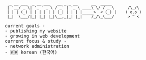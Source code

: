 ```
  _ __ ___  _ __ ___   __ _ _ __      __  _____
 | '__/ _ \| '_ ` _ \ / _` | '_ \ ____\ \/ / _ \      /\_/\ 
 | | | (_) | | | | | | (_| | | | |_____>  < (_) |    ( o.o )
 |_|  \___/|_| |_| |_|\__,_|_| |_|    /_/\_\___/      > ^ <
 ```
 <samp>
current goals -
<br>
- publishing my website
<br>
- growing in web development
<br>
current focus & study -
<br>
- network administration
<br>
 - 🇰🇷 korean (한국어)
 <br>
</samp>
